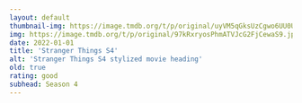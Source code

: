 ```yaml
---
layout: default
thumbnail-img: https://image.tmdb.org/t/p/original/uyVM5qGksUzCgwo6UU0UrHex8Oj.png
img: https://image.tmdb.org/t/p/original/97kRxryosPhmATVJcG2FjCewaS9.jpg
date: 2022-01-01
title: 'Stranger Things S4'
alt: 'Stranger Things S4 stylized movie heading'
old: true
rating: good
subhead: Season 4
---
```

